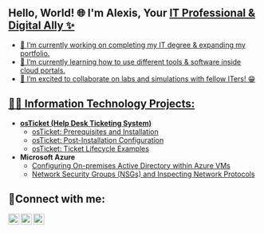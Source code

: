 ## Hello, World! 🌐 I'm Alexis, Your <a href="https://www.linkedin.com/in/alexissjones/)">IT Professional & Digital Ally ✨

- 🔭 I’m currently working on completing my IT degree & expanding my portfolio.
- 🌱 I’m currently learning how to use different tools & software inside cloud portals.
- 👯 I’m excited to collaborate on labs and simulations with fellow ITers! 😁

<h2>👨‍💻 Information Technology Projects:</h2>

- <b>osTicket (Help Desk Ticketing System)</b>
  - [osTicket: Prerequisites and Installation](https://github.com/AlexisJ-Career/osticket-prereqs)
  - [osTicket: Post-Installation Configuration](https://github.com/AlexisJ-Career/post-install-config)
  - [osTicket: Ticket Lifecycle Examples](https://github.com/AlexisJ-Career/ticket-lifecycle)
- <b>Microsoft Azure</b>
  - [Configuring On-premises Active Directory within Azure VMs](https://github.com/AlexisJ-Career/configure-ad)
  - [Network Security Groups (NSGs) and Inspecting Network Protocols](https://github.com/AlexisJ-Career/azure-network-protocols)

<h2>🤳Connect with me:</h2>

[<img align="left" alt="Josh | Twitter" width="22px" src="https://cdn.jsdelivr.net/npm/simple-icons@v3/icons/twitter.svg" />][twitter]
[<img align="left" alt="Josh | LinkedIn" width="22px" src="https://cdn.jsdelivr.net/npm/simple-icons@v3/icons/linkedin.svg" />][linkedin]
[<img align="left" alt="Josh | Instagram" width="22px" src="https://cdn.jsdelivr.net/npm/simple-icons@v3/icons/instagram.svg" />][instagram]

[twitter]: https://twitter.com/Josh
[instagram]: https://www.instagram.com/Josh
[linkedin]: https://linkedin.com/in/Josh
